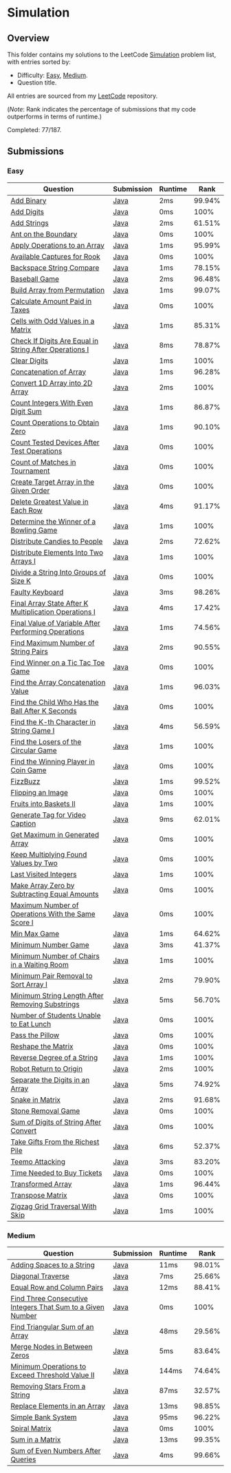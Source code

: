 # Simulation

## Overview
This folder contains my solutions to the LeetCode [Simulation](https://leetcode.com/problem-list/simulation/) problem list,
with entries sorted by:
- Difficulty: [Easy](#easy), [Medium](#medium).
- Question title.

All entries are sourced from my [LeetCode](https://github.com/shumarb/leetcode) repository.

(*Note*: Rank indicates the percentage of submissions that my code outperforms in terms of runtime.)

Completed: 77/187.

## Submissions
### Easy
| Question                                                                                                                                                    | Submission                                                                                                              | Runtime | Rank   |
|-------------------------------------------------------------------------------------------------------------------------------------------------------------|-------------------------------------------------------------------------------------------------------------------------|---------|--------|
| [Add Binary](https://leetcode.com/problems/add-binary/description/)                                                                                         | [Java](https://github.com/shumarb/leetcode/blob/main/submissions/AddBinary.java)                                        | 2ms     | 99.94% |
| [Add Digits](https://leetcode.com/problems/add-digits/description/)                                                                                         | [Java](https://github.com/shumarb/leetcode/blob/main/submissions/AddDigits.java)                                        | 0ms     | 100%   |
| [Add Strings](https://leetcode.com/problems/add-strings/description/)                                                                                       | [Java](https://github.com/shumarb/leetcode/blob/main/submissions/AddStrings.java)                                       | 2ms     | 61.51% |
| [Ant on the Boundary](https://leetcode.com/problems/ant-on-the-boundary/description/)                                                                       | [Java](https://github.com/shumarb/leetcode/blob/main/submissions/AntOnTheBoundary.java)                                 | 0ms     | 100%   |
| [Apply Operations to an Array](https://leetcode.com/problems/apply-operations-to-an-array/description/)                                                     | [Java](https://github.com/shumarb/leetcode/blob/main/submissions/ApplyOperationsToAnArray.java)                         | 1ms     | 95.99% |
| [Available Captures for Rook](https://leetcode.com/problems/available-captures-for-rook/description/)                                                       | [Java](https://github.com/shumarb/leetcode/blob/main/submissions/AvailableCapturesForRook.java)                         | 0ms     | 100%   |
| [Backspace String Compare](https://leetcode.com/problems/backspace-string-compare/description/)                                                             | [Java](https://github.com/shumarb/leetcode/blob/main/submissions/BackspaceStringCompare.java)                           | 1ms     | 78.15% |
| [Baseball Game](https://leetcode.com/problems/baseball-game/description/)                                                                                   | [Java](https://github.com/shumarb/leetcode/blob/main/submissions/BaseballGame.java)                                     | 2ms     | 96.48% |
| [Build Array from Permutation](https://leetcode.com/problems/baseball-game/description/)                                                                    | [Java](https://github.com/shumarb/leetcode/blob/main/submissions/BuildArrayFromPermutation.java)                        | 1ms     | 99.07% |
| [Calculate Amount Paid in Taxes](https://leetcode.com/problems/calculate-amount-paid-in-taxes/description/)                                                 | [Java](https://github.com/shumarb/leetcode/blob/main/submissions/CalculateAmountPaidInTaxes.java)                       | 0ms     | 100%   |
| [Cells with Odd Values in a Matrix](https://leetcode.com/problems/cells-with-odd-values-in-a-matrix/description/)                                           | [Java](https://github.com/shumarb/leetcode/blob/main/submissions/CellsWithOddValuesInAMatrix.java)                      | 1ms     | 85.31% |
| [Check If Digits Are Equal in String After Operations I](https://leetcode.com/problems/check-if-digits-are-equal-in-string-after-operations-i/description/) | [Java](https://github.com/shumarb/leetcode/blob/main/submissions/CheckIfDigitsAreEqualInStringAfterOperationsOne.java)  | 8ms     | 78.87% |
| [Clear Digits](https://leetcode.com/problems/clear-digits/description/)                                                                                     | [Java](https://github.com/shumarb/leetcode/blob/main/submissions/ClearDigits.java)                                      | 1ms     | 100%   |
| [Concatenation of Array](https://leetcode.com/problems/concatenation-of-array/)                                                                             | [Java](https://github.com/shumarb/leetcode/blob/main/submissions/ConcatenationOfArrays.java)                            | 1ms     | 96.28% |
| [Convert 1D Array into 2D Array](https://leetcode.com/problems/convert-1d-array-into-2d-array/description/)                                                 | [Java](https://github.com/shumarb/leetcode/blob/main/submissions/Convert1DArrayInto2DArray.java)                        | 2ms     | 100%   |
| [Count Integers With Even Digit Sum](https://leetcode.com/problems/count-integers-with-even-digit-sum/description/)                                         | [Java](https://github.com/shumarb/leetcode/blob/main/submissions/CountIntegersWithEvenDigitSum.java)                    | 1ms     | 86.87% |
| [Count Operations to Obtain Zero](https://leetcode.com/problems/count-operations-to-obtain-zero/description/)                                               | [Java](https://github.com/shumarb/leetcode/blob/main/submissions/CountOperationsToObtainZero.java)                      | 1ms     | 90.10% |
| [Count Tested Devices After Test Operations](https://leetcode.com/problems/count-tested-devices-after-test-operations/description/)                         | [Java](https://github.com/shumarb/leetcode/blob/main/submissions/CountTestedDevicesAfterTestOperations.java)            | 0ms     | 100%   |
| [Count of Matches in Tournament](https://leetcode.com/problems/count-of-matches-in-tournament/description/)                                                 | [Java](https://github.com/shumarb/leetcode/blob/main/submissions/CountOfMatchesInTournament.java)                       | 0ms     | 100%   |
| [Create Target Array in the Given Order](https://leetcode.com/problems/create-target-array-in-the-given-order/description/)                                 | [Java](https://github.com/shumarb/leetcode/blob/main/submissions/CreateTargetArrayInTheGivenOrder.java)                 | 0ms     | 100%   |
| [Delete Greatest Value in Each Row](https://leetcode.com/problems/delete-greatest-value-in-each-row/description/)                                           | [Java](https://github.com/shumarb/leetcode/blob/main/submissions/DeleteGreatestValueInEachRow.java)                     | 4ms     | 91.17% |
| [Determine the Winner of a Bowling Game](https://leetcode.com/problems/determine-the-winner-of-a-bowling-game/description/)                                 | [Java](https://github.com/shumarb/leetcode/blob/main/submissions/DetermineTheWinnerOfABowlingGame.java)                 | 1ms     | 100%   |
| [Distribute Candies to People](https://leetcode.com/problems/distribute-candies-to-people/description/)                                                     | [Java](https://github.com/shumarb/leetcode/blob/main/submissions/DistributeCandiesToPeople.java)                        | 2ms     | 72.62% |
| [Distribute Elements Into Two Arrays I](https://leetcode.com/problems/distribute-elements-into-two-arrays-i/description/)                                   | [Java](https://github.com/shumarb/leetcode/blob/main/submissions/DistributeElementsIntoTwoArraysOne.java)               | 1ms     | 100%   |
| [Divide a String Into Groups of Size K](https://leetcode.com/problems/divide-a-string-into-groups-of-size-k/description/)                                   | [Java](https://github.com/shumarb/leetcode/blob/main/submissions/DivideAStringIntoGroupsOfSizeK.java)                   | 0ms     | 100%   |
| [Faulty Keyboard](https://leetcode.com/problems/faulty-keyboard/description/)                                                                               | [Java](https://github.com/shumarb/leetcode/blob/main/submissions/FaultyKeyboard.java)                                   | 3ms     | 98.26% |
| [Final Array State After K Multiplication Operations I](https://leetcode.com/problems/final-array-state-after-k-multiplication-operations-i/description/)   | [Java](https://github.com/shumarb/leetcode/blob/main/submissions/FinalArrayStateAfterKMultiplicationOperationsOne.java) | 4ms     | 17.42% |
| [Final Value of Variable After Performing Operations](https://leetcode.com/problems/final-value-of-variable-after-performing-operations/description/)       | [Java](https://github.com/shumarb/leetcode/blob/main/submissions/FindValueOfVariableAfterPerformingOperations.java)     | 1ms     | 74.56% |
| [Find Maximum Number of String Pairs](https://leetcode.com/problems/find-maximum-number-of-string-pairs/description/)                                       | [Java](https://github.com/shumarb/leetcode/blob/main/submissions/FindMaximumNumberOfStringPairs.java)                   | 2ms     | 90.55% |
| [Find Winner on a Tic Tac Toe Game](https://leetcode.com/problems/find-winner-on-a-tic-tac-toe-game/description/)                                           | [Java](https://github.com/shumarb/leetcode/blob/main/submissions/FindWinnerOnATicTacToeGame.java)                       | 0ms     | 100%   |
| [Find the Array Concatenation Value](https://leetcode.com/problems/find-the-array-concatenation-value/description/)                                         | [Java](https://github.com/shumarb/leetcode/blob/main/submissions/FindTheArrayConcatenationValue.java)                   | 1ms     | 96.03% |
| [Find the Child Who Has the Ball After K Seconds](https://leetcode.com/problems/find-the-child-who-has-the-ball-after-k-seconds/description/)               | [Java](https://github.com/shumarb/leetcode/blob/main/submissions/FindTheChildWhoHasTheBallAfterKSeconds.java)           | 0ms     | 100%   |
| [Find the K-th Character in String Game I](https://leetcode.com/problems/find-the-k-th-character-in-string-game-i/description/)                             | [Java](https://github.com/shumarb/leetcode/blob/main/submissions/FindTheKthCharacterInStringGameOne.java)               | 4ms     | 56.59% |
| [Find the Losers of the Circular Game](https://leetcode.com/problems/find-the-losers-of-the-circular-game/description/)                                     | [Java](https://github.com/shumarb/leetcode/blob/main/submissions/FindTheLosersOfTheCircularGame.java)                   | 1ms     | 100%   |
| [Find the Winning Player in Coin Game](https://leetcode.com/problems/find-the-winning-player-in-coin-game/description/)                                     | [Java](https://github.com/shumarb/leetcode/blob/main/submissions/FindTheWinningPlayerInCoinGame.java)                   | 0ms     | 100%   |
| [FizzBuzz](https://leetcode.com/problems/fizz-buzz/description/)                                                                                            | [Java](https://github.com/shumarb/leetcode/blob/main/submissions/FizzBuzz.java)                                         | 1ms     | 99.52% |
| [Flipping an Image](https://leetcode.com/problems/flipping-an-image/description)                                                                            | [Java](https://github.com/shumarb/leetcode/blob/main/submissions/FlippingAnImage.java)                                  | 0ms     | 100%   |
| [Fruits into Baskets II](https://leetcode.com/problems/fruits-into-baskets-ii/description/)                                                                 | [Java](https://github.com/shumarb/leetcode/blob/main/submissions/FruitsIntoBasketsTwo.java)                             | 1ms     | 100%   |
| [Generate Tag for Video Caption](https://leetcode.com/problems/generate-tag-for-video-caption/description/)                                                 | [Java](https://github.com/shumarb/leetcode/blob/main/submissions/GenerateTagForVideoCaption.java)                       | 9ms     | 62.01% |
| [Get Maximum in Generated Array](https://leetcode.com/problems/get-maximum-in-generated-array/description/)                                                 | [Java](https://github.com/shumarb/leetcode/blob/main/submissions/GetMaximumInGeneratedArray.java)                       | 0ms     | 100%   |
| [Keep Multiplying Found Values by Two](https://leetcode.com/problems/keep-multiplying-found-values-by-two/description/)                                     | [Java](https://github.com/shumarb/leetcode/blob/main/submissions/KeepMultiplyingFoundValuesByTwo.java)                  | 0ms     | 100%   |
| [Last Visited Integers](https://leetcode.com/problems/last-visited-integers/description/)                                                                   | [Java](https://github.com/shumarb/leetcode/blob/main/submissions/LastVisitedIntegers.java)                              | 1ms     | 100%   |
| [Make Array Zero by Subtracting Equal Amounts](https://leetcode.com/problems/make-array-zero-by-subtracting-equal-amounts/description/)                     | [Java](https://github.com/shumarb/leetcode/blob/main/submissions/MakeArrayZeroBySubtractingEqualAmounts.java)           | 0ms     | 100%   |
| [Maximum Number of Operations With the Same Score I](https://leetcode.com/problems/maximum-number-of-operations-with-the-same-score-i/description/)         | [Java](https://github.com/shumarb/leetcode/blob/main/submissions/MaximumNumberOfOperationsWithTheSameScoreOne.java)     | 0ms     | 100%   |
| [Min Max Game](https://leetcode.com/problems/min-max-game/description/)                                                                                     | [Java](https://github.com/shumarb/leetcode/blob/main/submissions/MinMaxGame.java)                                       | 1ms     | 64.62% |
| [Minimum Number Game](https://leetcode.com/problems/minimum-number-game/description/)                                                                       | [Java](https://github.com/shumarb/leetcode/blob/main/submissions/MinimumNumberGame.java)                                | 3ms     | 41.37% |
| [Minimum Number of Chairs in a Waiting Room](https://leetcode.com/problems/minimum-number-of-chairs-in-a-waiting-room/description/)                         | [Java](https://github.com/shumarb/leetcode/blob/main/submissions/MinimumNumberOfChairsInAWaitingRoom.java)              | 1ms     | 100%   |
| [Minimum Pair Removal to Sort Array I](https://leetcode.com/problems/minimum-pair-removal-to-sort-array-i/description/)                                     | [Java](https://github.com/shumarb/leetcode/blob/main/submissions/MinimumPairRemovalToSortArrayOne.java)                 | 2ms     | 79.90% |
| [Minimum String Length After Removing Substrings](https://leetcode.com/problems/minimum-string-length-after-removing-substrings/description/)               | [Java](https://github.com/shumarb/leetcode/blob/main/submissions/MinimumStringLengthAfterRemovingSubstrings.java)       | 5ms     | 56.70% |
| [Number of Students Unable to Eat Lunch](https://leetcode.com/problems/number-of-students-unable-to-eat-lunch/description/)                                 | [Java](https://github.com/shumarb/leetcode/blob/main/submissions/NumberOfStudentsUnableToEatLunch.java)                 | 0ms     | 100%   |
| [Pass the Pillow](https://leetcode.com/problems/pass-the-pillow/description/)                                                                               | [Java](https://github.com/shumarb/leetcode/blob/main/submissions/PassThePillow.java)                                    | 0ms     | 100%   |
| [Reshape the Matrix](https://leetcode.com/problems/reshape-the-matrix/description/)                                                                         | [Java](https://github.com/shumarb/leetcode/blob/main/submissions/ReshapeTheMatrix.java)                                 | 0ms     | 100%   |
| [Reverse Degree of a String](https://leetcode.com/problems/reverse-degree-of-a-string/description/)                                                         | [Java](https://github.com/shumarb/leetcode/blob/main/submissions/ReverseDegreeOfAString.java)                           | 1ms     | 100%   |
| [Robot Return to Origin](https://leetcode.com/problems/robot-return-to-origin/description/)                                                                 | [Java](https://github.com/shumarb/leetcode/blob/main/submissions/RobotReturnToOrigin.java)                              | 2ms     | 100%   |
| [Separate the Digits in an Array](https://leetcode.com/problems/separate-the-digits-in-an-array/description/)                                               | [Java](https://github.com/shumarb/leetcode/blob/main/submissions/SeparateTheDigitsInAnArray.java)                       | 5ms     | 74.92% |
| [Snake in Matrix](https://leetcode.com/problems/snake-in-matrix/description/)                                                                               | [Java](https://github.com/shumarb/leetcode/blob/main/submissions/SnakeInMatrix.java)                                    | 2ms     | 91.68% |
| [Stone Removal Game](https://leetcode.com/problems/stone-removal-game/description/)                                                                         | [Java](https://github.com/shumarb/leetcode/blob/main/submissions/StoneRemovalGame.java)                                 | 0ms     | 100%   |
| [Sum of Digits of String After Convert](https://leetcode.com/problems/sum-of-digits-of-string-after-convert/description/)                                   | [Java](https://github.com/shumarb/leetcode/blob/main/submissions/SumOfDigitsOfStringAfterConvert.java)                  | 0ms     | 100%   |
| [Take Gifts From the Richest Pile](https://leetcode.com/problems/take-gifts-from-the-richest-pile/description/)                                             | [Java](https://github.com/shumarb/leetcode/blob/main/submissions/TakeGiftsFromTheRichestPile.java)                      | 6ms     | 52.37% |
| [Teemo Attacking](https://leetcode.com/problems/teemo-attacking/description/)                                                                               | [Java](https://github.com/shumarb/leetcode/blob/main/submissions/TeemoAttacking.java)                                   | 3ms     | 83.20% |
| [Time Needed to Buy Tickets](https://leetcode.com/problems/time-needed-to-buy-tickets/description/)                                                         | [Java](https://github.com/shumarb/leetcode/blob/main/submissions/TimeNeedToBuyTickets.java)                             | 0ms     | 100%   |
| [Transformed Array](https://leetcode.com/problems/transformed-array/description/)                                                                           | [Java](https://github.com/shumarb/leetcode/blob/main/submissions/TransformedArray.java)                                 | 1ms     | 96.44% |
| [Transpose Matrix](https://leetcode.com/problems/transpose-matrix/description/)                                                                             | [Java](https://github.com/shumarb/leetcode/blob/main/submissions/TransposeMatrix.java)                                  | 0ms     | 100%   |
| [Zigzag Grid Traversal With Skip](https://leetcode.com/problems/zigzag-grid-traversal-with-skip/description/)                                               | [Java](https://github.com/shumarb/leetcode/blob/main/submissions/ZigzagGridTraversalWithSkip.java)                      | 1ms     | 100%   |

### Medium
| Question                                                                                                                                                            | Submission                                                                                                               | Runtime | Rank   |
|---------------------------------------------------------------------------------------------------------------------------------------------------------------------|--------------------------------------------------------------------------------------------------------------------------|---------|--------|
| [Adding Spaces to a String](https://leetcode.com/problems/adding-spaces-to-a-string/description/)                                                                   | [Java](https://github.com/shumarb/leetcode/blob/main/submissions/AddingSpacesToAString.java)                             | 11ms    | 98.01% |
| [Diagonal Traverse](https://leetcode.com/problems/diagonal-traverse/description/)                                                                                   | [Java](https://github.com/shumarb/leetcode/blob/main/submissions/DiagonalTraverse.java)                                  | 7ms     | 25.66% |
| [Equal Row and Column Pairs](https://leetcode.com/problems/equal-row-and-column-pairs/description/)                                                                 | [Java](https://github.com/shumarb/leetcode/blob/main/submissions/EqualRowAndColumnPairs.java)                            | 12ms    | 88.41% |
| [Find Three Consecutive Integers That Sum to a Given Number](https://leetcode.com/problems/find-three-consecutive-integers-that-sum-to-a-given-number/description/) | [Java](https://github.com/shumarb/leetcode/blob/main/submissions/FindThreeConsecutiveIntegersThatSumToAGivenNumber.java) | 0ms     | 100%   |
| [Find Triangular Sum of an Array](https://leetcode.com/problems/find-triangular-sum-of-an-array/description/)                                                       | [Java](https://github.com/shumarb/leetcode/blob/main/submissions/FindTriangularSumOfAnArray.java)                        | 48ms    | 29.56% |
| [Merge Nodes in Between Zeros](https://leetcode.com/problems/merge-nodes-in-between-zeros/description/)                                                             | [Java](https://github.com/shumarb/leetcode/blob/main/submissions/MergeNodesInBetweenZeros.java)                          | 5ms     | 83.64% |
| [Minimum Operations to Exceed Threshold Value II](https://leetcode.com/problems/minimum-operations-to-exceed-threshold-value-ii/description/)                       | [Java](https://github.com/shumarb/leetcode/blob/main/submissions/MinimumOperationsToExceedThresholdValueTwo.java)        | 144ms   | 74.64% |
| [Removing Stars From a String](https://leetcode.com/problems/removing-stars-from-a-string/description/)                                                             | [Java](https://github.com/shumarb/leetcode/blob/main/submissions/RemovingStarsFromAString.java)                          | 87ms    | 32.57% |
| [Replace Elements in an Array](https://leetcode.com/problems/replace-elements-in-an-array/description/)                                                             | [Java](https://github.com/shumarb/leetcode/blob/main/submissions/ReplaceElementsInAnArray.java)                          | 13ms    | 98.85% |
| [Simple Bank System](https://leetcode.com/problems/simple-bank-system/description/)                                                                                 | [Java](https://github.com/shumarb/leetcode/blob/main/submissions/Bank.java)                                              | 95ms    | 96.22% |
| [Spiral Matrix](https://leetcode.com/problems/spiral-matrix/description/)                                                                                           | [Java](https://github.com/shumarb/leetcode/blob/main/submissions/SpiralMatrix.java)                                      | 0ms     | 100%   |
| [Sum in a Matrix](https://leetcode.com/problems/sum-in-a-matrix/description/)                                                                                       | [Java](https://github.com/shumarb/leetcode/blob/main/submissions/SumInAMatrix.java)                                      | 13ms    | 99.35% |
| [Sum of Even Numbers After Queries](https://leetcode.com/problems/sum-of-even-numbers-after-queries/description/)                                                   | [Java](https://github.com/shumarb/leetcode/blob/main/submissions/SumOfEvenNumbersAfterQueries.java)                      | 4ms     | 99.66% |
